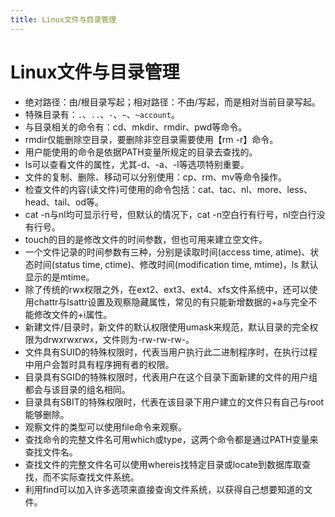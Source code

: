 ```yaml
---
title: Linux文件与目录管理
---
```


# Linux文件与目录管理

* 绝对路径：由/根目录写起；相对路径：不由/写起，而是相对当前目录写起。
* 特殊目录有：`.`、`..`、`-`、`~`、`~account`。
* 与目录相关的命令有：cd、mkdir、rmdir、pwd等命令。
* rmdir仅能删除空目录，要删除非空目录需要使用【rm -r】命令。
* 用户能使用的命令是依据PATH变量所规定的目录去查找的。
* ls可以查看文件的属性，尤其-d、-a、-l等选项特别重要。
* 文件的复制、删除、移动可以分别使用：cp、rm、mv等命令操作。
* 检查文件的内容(读文件)可使用的命令包括：cat、tac、nl、more、less、head、tail、od等。
* cat -n与nl均可显示行号，但默认的情况下，cat -n空白行有行号，nl空白行没有行号。
* touch的目的是修改文件的时间参数，但也可用来建立空文件。
* 一个文件记录的时间参数有三种，分别是读取时间(access time, atime)、状态时间(status time, ctime)、修改时间(modification time, mtime)，ls 默认显示的是mtime。
* 除了传统的rwx权限之外，在ext2、ext3、ext4、xfs文件系统中，还可以使用chattr与lsattr设置及观察隐藏属性，常见的有只能新增数据的+a与完全不能修改文件的+i属性。
* 新建文件/目录时，新文件的默认权限使用umask来规范，默认目录的完全权限为drwxrwxrwx，文件则为-rw-rw-rw-。
* 文件具有SUID的特殊权限时，代表当用户执行此二进制程序时，在执行过程中用户会暂时具有程序拥有者的权限。
* 目录具有SGID的特殊权限时，代表用户在这个目录下面新建的文件的用户组都会与该目录的组名相同。
* 目录具有SBIT的特殊权限时，代表在该目录下用户建立的文件只有自己与root能够删除。
* 观察文件的类型可以使用file命令来观察。
* 查找命令的完整文件名可用which或type，这两个命令都是通过PATH变量来查找文件名。
* 查找文件的完整文件名可以使用whereis找特定目录或locate到数据库取查找，而不实际查找文件系统。
* 利用find可以加入许多选项来直接查询文件系统，以获得自己想要知道的文件。

